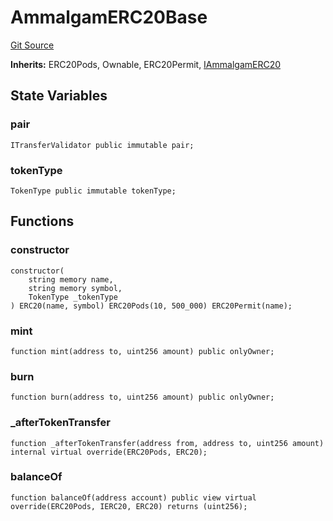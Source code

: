 # AmmalgamERC20Base
[Git Source](https://github.com/Ammalgam-Protocol/core-v1/blob/04a3f1fa0f3d490fb4de634cc2e3c4a82c163e7a/contracts/tokens/AmmalgamERC20Base.sol)

**Inherits:**
ERC20Pods, Ownable, ERC20Permit, [IAmmalgamERC20](/docs/contracts/interfaces/tokens/IAmmalgamERC20.sol/interface.IAmmalgamERC20.md)


## State Variables
### pair

```solidity
ITransferValidator public immutable pair;
```


### tokenType

```solidity
TokenType public immutable tokenType;
```


## Functions
### constructor


```solidity
constructor(
    string memory name,
    string memory symbol,
    TokenType _tokenType
) ERC20(name, symbol) ERC20Pods(10, 500_000) ERC20Permit(name);
```

### mint


```solidity
function mint(address to, uint256 amount) public onlyOwner;
```

### burn


```solidity
function burn(address to, uint256 amount) public onlyOwner;
```

### _afterTokenTransfer


```solidity
function _afterTokenTransfer(address from, address to, uint256 amount) internal virtual override(ERC20Pods, ERC20);
```

### balanceOf


```solidity
function balanceOf(address account) public view virtual override(ERC20Pods, IERC20, ERC20) returns (uint256);
```

